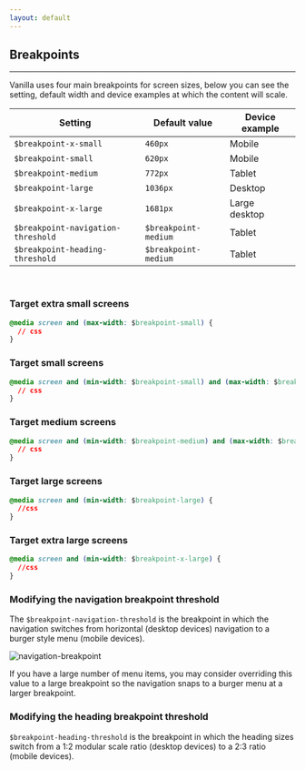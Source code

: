 ```yaml
---
layout: default
---
```


## Breakpoints

<hr>

Vanilla uses four main breakpoints for screen sizes, below you can see the setting, default width and device examples at which the content will scale.

| Setting                            | Default value        | Device example |
| ---------------------------------- | -------------------- | -------------- |
| `$breakpoint-x-small`              | `460px`              | Mobile         |
| `$breakpoint-small`                | `620px`              | Mobile         |
| `$breakpoint-medium`               | `772px`              | Tablet         |
| `$breakpoint-large`                | `1036px`             | Desktop        |
| `$breakpoint-x-large`              | `1681px`             | Large desktop  |
| `$breakpoint-navigation-threshold` | `$breakpoint-medium` | Tablet         |
| `$breakpoint-heading-threshold`    | `$breakpoint-medium` | Tablet         |

<br>

### Target extra small screens

```css
@media screen and (max-width: $breakpoint-small) {
  // css
}
```

### Target small screens

```css
@media screen and (min-width: $breakpoint-small) and (max-width: $breakpoint-medium) {
  // css
}
```

### Target medium screens

```css
@media screen and (min-width: $breakpoint-medium) and (max-width: $breakpoint-large) {
  // css
}
```

### Target large screens

```css
@media screen and (min-width: $breakpoint-large) {
  //css
}
```

### Target extra large screens

```css
@media screen and (min-width: $breakpoint-x-large) {
  //css
}
```

### Modifying the navigation breakpoint threshold

The `$breakpoint-navigation-threshold` is the breakpoint in which the navigation switches from horizontal (desktop devices) navigation to a burger style menu (mobile devices).

<img class="p-image--bordered" src="https://assets.ubuntu.com/v1/68db306c-global-layout-breakpoint-navigation.png" alt="navigation-breakpoint">

If you have a large number of menu items, you may consider overriding this value to a large breakpoint so the navigation snaps to a burger menu at a larger breakpoint.

### Modifying the heading breakpoint threshold

`$breakpoint-heading-threshold` is the breakpoint in which the heading sizes switch from a 1:2 modular scale ratio (desktop devices) to a 2:3 ratio (mobile devices).
